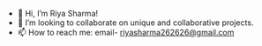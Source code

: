 - 👋 Hi, I’m Riya Sharma!
- 💞️ I’m looking to collaborate on unique and collaborative projects.
- 📫 How to reach me: email- riyasharma262626@gmail.com


